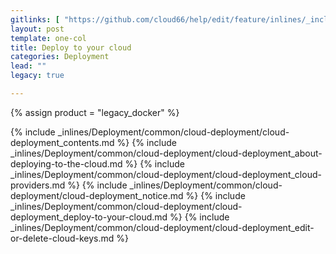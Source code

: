 ```yaml
---
gitlinks: [ "https://github.com/cloud66/help/edit/feature/inlines/_includes/_inlines/Deployment/common/cloud-deployment/cloud-deployment_contents.html", "https://github.com/cloud66/help/edit/feature/inlines/_includes/_inlines/Deployment/common/cloud-deployment/cloud-deployment_about-deploying-to-the-cloud.html", "https://github.com/cloud66/help/edit/feature/inlines/_includes/_inlines/Deployment/common/cloud-deployment/cloud-deployment_cloud-providers.html", "https://github.com/cloud66/help/edit/feature/inlines/_includes/_inlines/Deployment/common/cloud-deployment/cloud-deployment_notice.html", "https://github.com/cloud66/help/edit/feature/inlines/_includes/_inlines/Deployment/common/cloud-deployment/cloud-deployment_deploy-to-your-cloud.html", "https://github.com/cloud66/help/edit/feature/inlines/_includes/_inlines/Deployment/common/cloud-deployment/cloud-deployment_edit-or-delete-cloud-keys.html" ]
layout: post
template: one-col
title: Deploy to your cloud
categories: Deployment
lead: ""
legacy: true

---
```

{% assign product = "legacy_docker" %}

{% include _inlines/Deployment/common/cloud-deployment/cloud-deployment_contents.md %}
{% include _inlines/Deployment/common/cloud-deployment/cloud-deployment_about-deploying-to-the-cloud.md %}
{% include _inlines/Deployment/common/cloud-deployment/cloud-deployment_cloud-providers.md %}
{% include _inlines/Deployment/common/cloud-deployment/cloud-deployment_notice.md %}
{% include _inlines/Deployment/common/cloud-deployment/cloud-deployment_deploy-to-your-cloud.md %}
{% include _inlines/Deployment/common/cloud-deployment/cloud-deployment_edit-or-delete-cloud-keys.md %}
